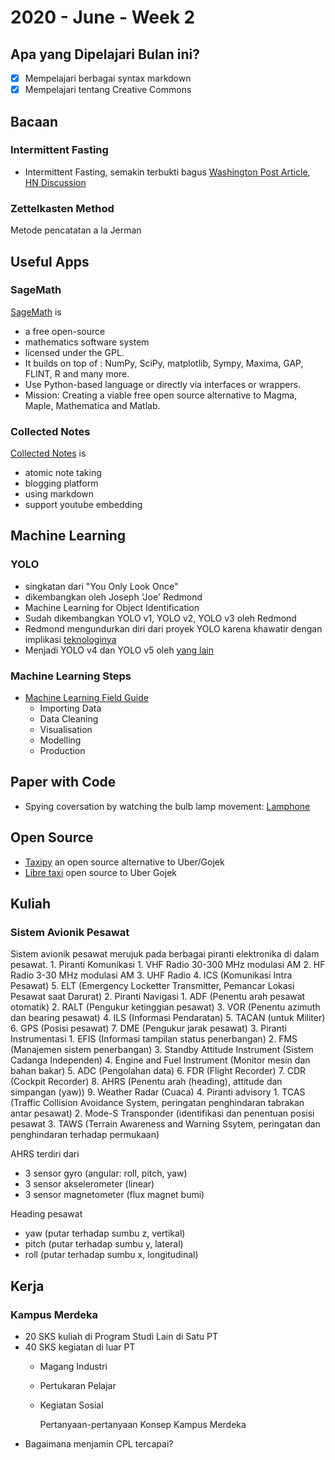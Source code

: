 # 2020 - June - Week 2

## Apa yang Dipelajari Bulan ini?

* [x] Mempelajari berbagai syntax markdown
* [x] Mempelajari tentang Creative Commons

## Bacaan

### Intermittent Fasting

* Intermittent Fasting, semakin terbukti bagus [Washington Post Article](https://www.washingtonpost.com/health/intermittent-fasting-works-for-many--not-only-for-weight-loss-but-also-for-heart-health/2020/06/12/11420c1c-a4d5-11ea-b619-3f9133bbb482_story.html), [HN Discussion](https://news.ycombinator.com/item?id=23514651)

### Zettelkasten Method

Metode pencatatan a la Jerman

## Useful Apps

### SageMath

[SageMath](https://www.sagemath.org/) is

* a free open-source
* mathematics software system
* licensed under the GPL. 
* It builds on top of : NumPy, SciPy, matplotlib, Sympy, Maxima, GAP, FLINT, R and many more. 
* Use Python-based language or directly via interfaces or wrappers.
* Mission: Creating a viable free open source alternative to Magma, Maple, Mathematica and Matlab. 

### Collected Notes

[Collected Notes](https://collectednotes.com) is

* atomic note taking
* blogging platform
* using markdown
* support youtube embedding

## Machine Learning

### YOLO

* singkatan dari "You Only Look Once"
* dikembangkan oleh Joseph 'Joe' Redmond 
* Machine Learning for Object Identification
* Sudah dikembangkan YOLO v1, YOLO v2, YOLO v3 oleh Redmond
* Redmond mengundurkan diri dari proyek YOLO karena khawatir dengan implikasi [teknologinya](https://twitter.com/pjreddie/status/1230524770350817280)
* Menjadi YOLO v4 dan YOLO v5 oleh [yang lain](https://blog.roboflow.ai/yolov4-versus-yolov5/)

### Machine Learning Steps

* [Machine Learning Field Guide](https://www.kamwithk.com/machine-learning-field-guide-ckbbqt0iv025u5ks1a7kgjckx)
  * Importing Data
  * Data Cleaning
  * Visualisation
  * Modelling
  * Production

## Paper with Code

* Spying coversation by watching the bulb lamp movement: [Lamphone](https://www.nassiben.com/lamphone)

## Open Source

* [Taxipy](https://bitbucket.org/nkloga/taxipy-frontend/src/master/) an open source alternative to Uber/Gojek
* [Libre taxi](https://libretaxi.org/) open source to Uber Gojek

## Kuliah

### Sistem Avionik Pesawat

Sistem avionik pesawat merujuk pada berbagai piranti elektronika di dalam pesawat. 1. Piranti Komunikasi 1. VHF Radio 30-300 MHz modulasi AM 2. HF Radio 3-30 MHz modulasi AM 3. UHF Radio 4. ICS \(Komunikasi Intra Pesawat\) 5. ELT \(Emergency Locketter Transmitter, Pemancar Lokasi Pesawat saat Darurat\) 2. Piranti Navigasi 1. ADF \(Penentu arah pesawat otomatik\) 2. RALT \(Pengukur ketinggian pesawat\) 3. VOR \(Penentu azimuth dan bearing pesawat\) 4. ILS \(Informasi Pendaratan\) 5. TACAN \(untuk Militer\) 6. GPS \(Posisi pesawat\) 7. DME \(Pengukur jarak pesawat\) 3. Piranti Instrumentasi 1. EFIS \(Informasi tampilan status penerbangan\) 2. FMS \(Manajemen sistem penerbangan\) 3. Standby Attitude Instrument \(Sistem Cadanga Independen\) 4. Engine and Fuel Instrument \(Monitor mesin dan bahan bakar\) 5. ADC \(Pengolahan data\) 6. FDR \(Flight Recorder\) 7. CDR \(Cockpit Recorder\) 8. AHRS \(Penentu arah \(heading\), attitude dan simpangan \(yaw\)\) 9. Weather Radar \(Cuaca\) 4. Piranti advisory 1. TCAS \(Traffic Collision Avoidance System, peringatan penghindaran tabrakan antar pesawat\) 2. Mode-S Transponder \(identifikasi dan penentuan posisi pesawat 3. TAWS \(Terrain Awareness and Warning Ssytem, peringatan dan penghindaran terhadap permukaan\)

AHRS terdiri dari

* 3 sensor gyro \(angular: roll, pitch, yaw\)
* 3 sensor akselerometer \(linear\)
* 3 sensor magnetometer \(flux magnet bumi\)

Heading pesawat

* yaw \(putar terhadap sumbu z, vertikal\)
* pitch \(putar terhadap sumbu y, lateral\)
* roll \(putar terhadap sumbu x, longitudinal\)

## Kerja

### Kampus Merdeka

* 20 SKS kuliah di Program Studi Lain di Satu PT
* 40 SKS kegiatan di luar PT
  * Magang Industri
  * Pertukaran Pelajar
  * Kegiatan Sosial

    Pertanyaan-pertanyaan Konsep Kampus Merdeka
* Bagaimana menjamin CPL tercapai?

